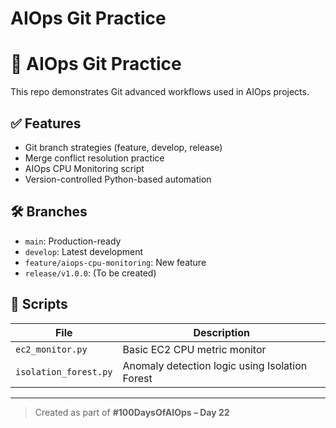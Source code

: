 # AIOps Git Practice

# 🧠 AIOps Git Practice

This repo demonstrates Git advanced workflows used in AIOps projects.

## ✅ Features

- Git branch strategies (feature, develop, release)
- Merge conflict resolution practice
- AIOps CPU Monitoring script
- Version-controlled Python-based automation

## 🛠 Branches

- `main`: Production-ready
- `develop`: Latest development
- `feature/aiops-cpu-monitoring`: New feature
- `release/v1.0.0`: (To be created)

## 📂 Scripts

| File               | Description                     |
|--------------------|---------------------------------|
| `ec2_monitor.py`   | Basic EC2 CPU metric monitor    |
| `isolation_forest.py` | Anomaly detection logic using Isolation Forest |

---

> Created as part of **#100DaysOfAIOps – Day 22**  
